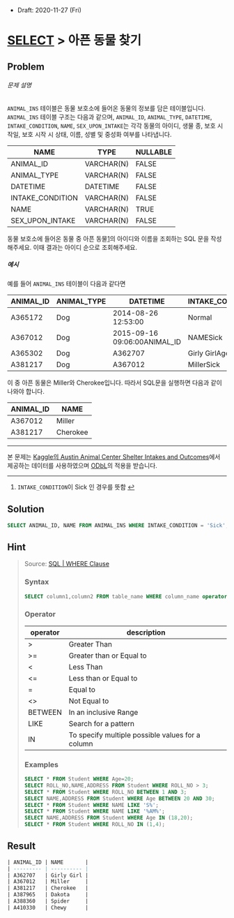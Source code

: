 * Draft: 2020-11-27 (Fri)

# [SELECT](https://programmers.co.kr/learn/challenges?selected_part_id=17042) > 아픈 동물 찾기

## Problem

###### 문제 설명

`ANIMAL_INS` 테이블은 동물 보호소에 들어온 동물의 정보를 담은 테이블입니다. `ANIMAL_INS` 테이블 구조는 다음과 같으며, `ANIMAL_ID`, `ANIMAL_TYPE`, `DATETIME`, `INTAKE_CONDITION`, `NAME`, `SEX_UPON_INTAKE`는 각각 동물의 아이디, 생물 종, 보호 시작일, 보호 시작 시 상태, 이름, 성별 및 중성화 여부를 나타냅니다.

| NAME             | TYPE       | NULLABLE |
| ---------------- | ---------- | -------- |
| ANIMAL_ID        | VARCHAR(N) | FALSE    |
| ANIMAL_TYPE      | VARCHAR(N) | FALSE    |
| DATETIME         | DATETIME   | FALSE    |
| INTAKE_CONDITION | VARCHAR(N) | FALSE    |
| NAME             | VARCHAR(N) | TRUE     |
| SEX_UPON_INTAKE  | VARCHAR(N) | FALSE    |

동물 보호소에 들어온 동물 중 아픈 동물[1](https://programmers.co.kr/learn/courses/30/lessons/59036#fn1)의 아이디와 이름을 조회하는 SQL 문을 작성해주세요. 이때 결과는 아이디 순으로 조회해주세요.

##### 예시

예를 들어 `ANIMAL_INS` 테이블이 다음과 같다면

| ANIMAL_ID | ANIMAL_TYPE | DATETIME                     | INTAKE_CONDITION | NAME     | SEX_UPON_INTAKE |
| --------- | ----------- | ---------------------------- | ---------------- | -------- | --------------- |
| A365172   | Dog         | 2014-08-26 12:53:00          | Normal           | Diablo   | Neutered Male   |
| A367012   | Dog         | 2015-09-16 09:06:00ANIMAL_ID | NAMESick         | Miller   | Neutered Male   |
| A365302   | Dog         | A362707                      | Girly GirlAged   | Minnie   | Spayed Female   |
| A381217   | Dog         | A367012                      | MillerSick       | Cherokee | Neutered Male   |

이 중 아픈 동물은 Miller와 Cherokee입니다. 따라서 SQL문을 실행하면 다음과 같이 나와야 합니다.

| ANIMAL_ID | NAME     |
| --------- | -------- |
| A367012   | Miller   |
| A381217   | Cherokee |

------

본 문제는 [Kaggle의 Austin Animal Center Shelter Intakes and Outcomes](https://www.kaggle.com/aaronschlegel/austin-animal-center-shelter-intakes-and-outcomes)에서 제공하는 데이터를 사용하였으며 [ODbL](https://opendatacommons.org/licenses/odbl/1.0/)의 적용을 받습니다.

------

1. `INTAKE_CONDITION`이 Sick 인 경우를 뜻함 [↩](https://programmers.co.kr/learn/courses/30/lessons/59036#fnref1)

## Solution

```sql
SELECT ANIMAL_ID, NAME FROM ANIMAL_INS WHERE INTAKE_CONDITION = 'Sick';
```

## Hint

> Source: [SQL | WHERE Clause](https://www.geeksforgeeks.org/sql-where-clause/)
>
> ### Syntax
>
> ```sql
> SELECT column1,column2 FROM table_name WHERE column_name operator value;
> ```
>
> ### Operator
>
> | **operator** | **description**                                  |
> | ------------ | ------------------------------------------------ |
> | >            | Greater Than                                     |
> | >=           | Greater than or Equal to                         |
> | <            | Less Than                                        |
> | <=           | Less than or Equal to                            |
> | =            | Equal to                                         |
> | <>           | Not Equal to                                     |
> | BETWEEN      | In an inclusive Range                            |
> | LIKE         | Search for a pattern                             |
> | IN           | To specify multiple possible values for a column |
>
> ### Examples
>
> ```sql
> SELECT * FROM Student WHERE Age=20;
> SELECT ROLL_NO,NAME,ADDRESS FROM Student WHERE ROLL_NO > 3;
> SELECT * FROM Student WHERE ROLL_NO BETWEEN 1 AND 3;
> SELECT NAME,ADDRESS FROM Student WHERE Age BETWEEN 20 AND 30;
> SELECT * FROM Student WHERE NAME LIKE 'S%'; 
> SELECT * FROM Student WHERE NAME LIKE '%AM%';
> SELECT NAME,ADDRESS FROM Student WHERE Age IN (18,20);
> SELECT * FROM Student WHERE ROLL_NO IN (1,4);
> ```

## Result

```sql
| ANIMAL_ID | NAME       |
| --------- | ---------- |
| A362707   | Girly Girl |
| A367012   | Miller     |
| A381217   | Cherokee   |
| A387965   | Dakota     |
| A388360   | Spider     |
| A410330   | Chewy      |
```
